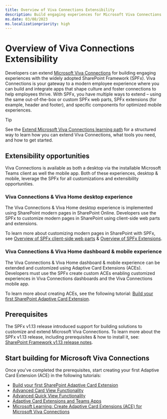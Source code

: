 ```yaml
---
title: Overview of Viva Connections Extensibility
description: Build engaging experiences for Microsoft Viva Connections with the SharePoint Framework.
ms.date: 03/08/2023
ms.localizationpriority: high
---
```

# Overview of Viva Connections Extensibility

Developers can extend [Microsoft Viva Connections](https://www.microsoft.com/microsoft-viva) for building engaging experiences with the widely adopted SharePoint Framework (SPFx). Viva Connections is your gateway to a modern employee experience where you can build and integrate apps that shape culture and foster connections to help employees thrive. With SPFx, you have multiple ways to extend – using the same out-of-the-box or custom SPFx web parts, SPFx extensions (for example, header and footer), and specific components for optimized mobile experiences.

> [!TIP]
> See the [Extend Microsoft Viva Connections learning path](https://aka.ms/m365/dev/learn/connections) for a structured way to learn how you can extend Viva Connections, what tools you need, and how to get started.

## Extensibility opportunities

Viva Connections is available as both a desktop via the installable Microsoft Teams client as well the mobile app. Both of these experiences, desktop & mobile, leverage the SPFx for all customizations and extensibility opportunities.

### Viva Connections & Viva Home desktop experience

The Viva Connections & Viva Home desktop experience is implemented using SharePoint modern pages in SharePoint Online. Developers use the SPFx to customize modern pages in SharePoint using client-side web parts and extensions.

To learn more about customizing modern pages in SharePoint with SPFx, see [Overview of SPFx client-side web parts](../web-parts/overview-client-side-web-parts.md) & [Overview of SPFx Extensions](../extensions/overview-extensions.md).

### Viva Connections & Viva Home dashboard & mobile experience

The Viva Connections & Viva Home dashboard & mobile experience can be extended and customized using Adaptive Card Extensions (ACEs). Developers must use the SPFx create custom ACEs enabling customized experiences in Viva Connections dashboards and the Viva Connections mobile app.

To learn more about creating ACEs, see the following tutorial: [Build your first SharePoint Adaptive Card Extension](get-started/build-first-sharepoint-adaptive-card-extension.md).

## Prerequisites

The SPFx v1.13 release introduced support for building solutions to customize and extend Microsoft Viva Connections. To learn more about the SPFx v1.13 release, including prerequisites & how to install it, see: [SharePoint Framework v1.13 release notes](../release-1.13.md).

## Start building for Microsoft Viva Connections

Once you've completed the prerequisites, start creating your first Adaptive Card Extension (ACE) in the following tutorials:

- [Build your first SharePoint Adaptive Card Extension](get-started/build-first-sharepoint-adaptive-card-extension.md)
- [Advanced Card View Functionality](get-started/advanced-card-view-functionality.md)
- [Advanced Quick View Functionality](get-started/advanced-quick-view-functionality.md)
- [Adaptive Card Extensions and Teams Apps](get-started/adaptive-card-extensions-and-teams.md)
- [Microsoft Learning: Create Adaptive Card Extensions (ACE) for Microsoft Viva Connections](/training/modules/sharepoint-spfx-adaptive-card-extension-card-types)
